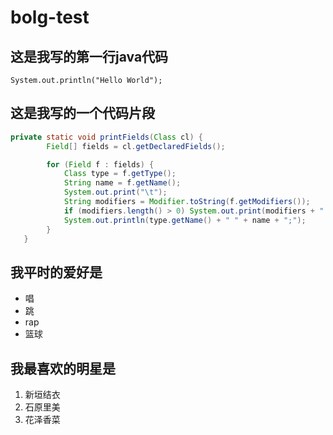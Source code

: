 # bolg-test
## 这是我写的第一行java代码
`System.out.println("Hello World");`

## 这是我写的一个代码片段
```java
private static void printFields(Class cl) {
        Field[] fields = cl.getDeclaredFields();

        for (Field f : fields) {
            Class type = f.getType();
            String name = f.getName();
            System.out.print("\t");
            String modifiers = Modifier.toString(f.getModifiers());
            if (modifiers.length() > 0) System.out.print(modifiers + " ");
            System.out.println(type.getName() + " " + name + ";");
        }
   }
```
## 我平时的爱好是
* 唱
* 跳
* rap
* 篮球

## 我最喜欢的明星是
1. 新垣结衣
2. 石原里美
3. 花泽香菜
